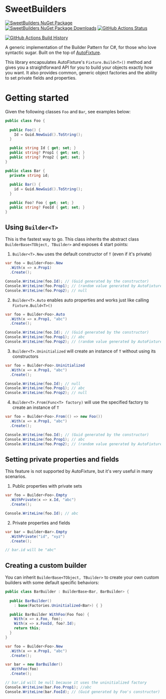 # SweetBuilders

[![SweetBuilders NuGet Package](https://img.shields.io/nuget/v/SweetBuilders.svg)](https://www.nuget.org/packages/SweetBuilders/) [![SweetBuilders NuGet Package Downloads](https://img.shields.io/nuget/dt/SweetBuilders)](https://www.nuget.org/packages/SweetBuilders) [![GitHub Actions Status](https://github.com/victorsebrito/SweetBuilders/workflows/Build/badge.svg?branch=main)](https://github.com/victorsebrito/SweetBuilders/actions)

[![GitHub Actions Build History](https://buildstats.info/github/chart/victorsebrito/SweetBuilders?branch=main&includeBuildsFromPullRequest=false)](https://github.com/victorsebrito/SweetBuilders/actions)


A generic implementation of the Builder Pattern for C#, for those who love syntactic sugar. Built on the top of [AutoFixture](https://github.com/AutoFixture/AutoFixture).

This library encapsulates AutoFixture's `Fixture.Build<T>()` method and gives you a straightforward API for you to build your objects exactly how you want. It also provides common, generic object factories and the ability to set private fields and properties.

# Getting started

Given the following classes `Foo` and `Bar`, see examples below:

```c#
public class Foo {
  
  public Foo() {
    Id = Guid.NewGuid().ToString();
  }

  public string Id { get; set; }
  public string? Prop1 { get; set; }
  public string? Prop2 { get; set; }
}

public class Bar {
  private string id;
  
  public Bar() {
    id = Guid.NewGuid().ToString();
  }

  public Foo? Foo { get; set; }
  public string? FooId { get; set; }
}
```

## Using `Builder<T>`

This is the fastest way to go. This class inherits the abstract class `BuilderBase<TObject, TBuilder>` and exposes 4 start points:

1. `Builder<T>.New` uses the default constructor of `T` (even if it's private)
```c#
var foo = Builder<Foo>.New
  .With(x => x.Prop1)
  .Create();

Console.WriteLine(foo.Id); // (Guid generated by the constructor)
Console.WriteLine(foo.Prop1); // (random value generated by AutoFixture)
Console.WriteLine(foo.Prop2); // null
```

2. `Builder<T>.Auto` enables auto properties and works just like calling `Fixture.Build<T>()`
```c#
var foo = Builder<Foo>.Auto
  .With(x => x.Prop1, "abc")
  .Create();

Console.WriteLine(foo.Id); // (Guid generated by the constructor)
Console.WriteLine(foo.Prop1); // abc
Console.WriteLine(foo.Prop2); // (random value generated by AutoFixture)
```

3. `Builder<T>.Uninitialized` will create an instance of `T` without using its constructors
```c#
var foo = Builder<Foo>.Uninitialized
  .With(x => x.Prop1, "abc")
  .Create();

Console.WriteLine(foo.Id); // null
Console.WriteLine(foo.Prop1); // abc
Console.WriteLine(foo.Prop2); // null
```

4. `Builder<T>.From(Func<T> factory)` will use the specified factory to create an instance of `T`
```c#
var foo = Builder<Foo>.From(() => new Foo())
  .With(x => x.Prop1, "abc")
  .Create();

Console.WriteLine(foo.Id); // (Guid generated by the constructor)
Console.WriteLine(foo.Prop1); // abc
Console.WriteLine(foo.Prop2); // (random value generated by AutoFixture)
```

## Setting private properties and fields

This feature is not supported by AutoFixture, but it's very useful in many scenarios.

1. Public properties with private sets

```c#
var foo = Builder<Foo>.Empty
  .WithPrivate(x => x.Id, "abc")
  .Create();

Console.WriteLine(foo.Id); // abc
```

2. Private properties and fields

```c#
var bar = Builder<Bar>.Empty
  .WithPrivate("id", "xyz")
  .Create();

// bar.id will be "abc"
```

## Creating a custom builder

You can inherit `BuilderBase<TObject, TBuilder>` to create your own custom builders with some default specific behaviors:

```c#
public class BarBuilder : BuilderBase<Bar, BarBuilder> {
  
  public BarBuilder()
    : base(Factories.Uninitialized<Bar>) { }

  public BarBuilder WithFoo(Foo foo) {
    With(x => x.Foo, foo);
    With(x => x.FooId, foo?.Id);
    return this;
  }
}

var foo = Builder<Foo>.New
  .With(x => x.Prop1, "abc")
  .Create();

var bar = new BarBuilder()
  .WithFoo(foo)
  .Create();

// bar.id will be null because it uses the uninitialized factory
Console.WriteLine(bar.Foo.Prop1); //abc
Console.WriteLine(bar.FooId); // (Guid generated by Foo's constructor)
```
